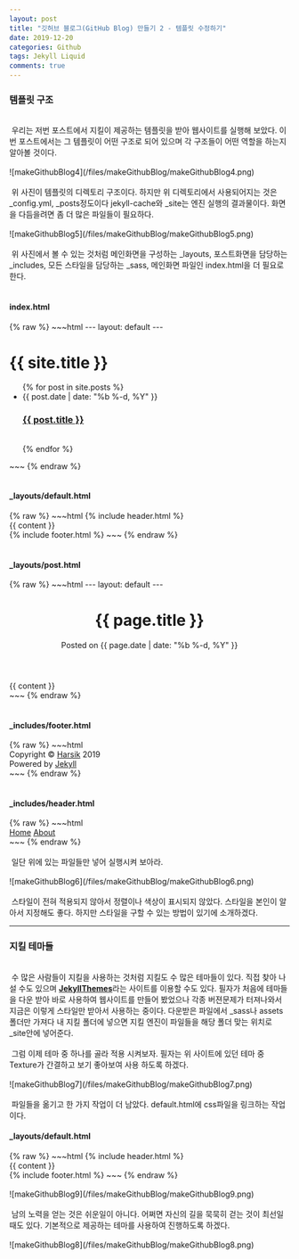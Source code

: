 ```yaml
---
layout: post
title: "깃허브 블로그(GitHub Blog) 만들기 2 - 템플릿 수정하기"
date: 2019-12-20
categories: Github
tags: Jekyll Liquid
comments: true
---
```

<div style="display:none;">
</div>
<h3>템플릿 구조</h3>
<br>
&nbsp;우리는 저번 포스트에서 지킬이 제공하는 템플릿을 받아 웹사이트를 실행해 보았다. 이번 포스트에서는 그 템플릿이 어떤 구조로 되어 있으며 각 구조들이 어떤 역할을 하는지 알아볼 것이다.
<br><br>
![makeGithubBlog4](/files/makeGithubBlog/makeGithubBlog4.png)
<br><br>
&nbsp;위 사진이 템플릿의 디렉토리 구조이다. 하지만 위 디렉토리에서 사용되어지는 것은 _config.yml, _posts정도이다 jekyll-cache와 _site는 엔진 실행의 결과물이다. 화면을 다듬을려면 좀 더 많은 파일들이 필요하다.
<br><br>
![makeGithubBlog5](/files/makeGithubBlog/makeGithubBlog5.png)
<br><br>
&nbsp;위 사진에서 볼 수 있는 것처럼 메인화면을 구성하는 _layouts, 포스트화면을 담당하는 _includes, 모든 스타일을 담당하는 _sass, 메인화면 파일인 index.html을 더 필요로 한다. 
<br><br>
<h4>index.html</h4>
{% raw %}
~~~html
---
layout: default
---
<div class="home">
  <h1 class="page-heading">{{ site.title }}</h1>
  <ul class="post-list">
    {% for post in site.posts %}
      <li>
        <span class="post-meta">{{ post.date | date: "%b %-d, %Y" }}</span>
        <h3><a class="post-link" href="{{ post.url | prepend: site.baseurl }}">{{ post.title }}<a></h3>
        <br>
      </li>
    {% endfor %}
  </ul>
</div>
~~~
{% endraw %}
<br><br>
<h4>_layouts/default.html</h4>
{% raw %}
~~~html
<!DOCTYPE html>
<html>
  <body>
    {% include header.html %}
    <div class="page-content">
      <div class="wrapper">
        {{ content }}
      </div>
    </div>
    {% include footer.html %}
  </body>
</html>
~~~
{% endraw %}
<br><br>
<h4>_layouts/post.html</h4>
{% raw %}
~~~html
---
layout: default
---
<div class="post">
  <header class="post-header">
     <h1 class="post-title p-name" itemprop="name headline">{{ page.title }}</h1>
     <p class="post-meta">Posted on {{ page.date | date: "%b %-d, %Y" }}
     </p>
  </header>
  <div class="post-content e-content" itemprop="articleBody">
    {{ content }}
  </div>
</div>
~~~
{% endraw %}
<br><br>
<h4>_includes/footer.html</h4>
{% raw %}
~~~html
<div class="footer center">
  Copyright &copy; <a href=https://Harsik.github.io target="_blank">Harsik</a> 2019<BR />
  Powered by <a href=http://jekyllrb.com target="_blank">Jekyll</a>
</div>
~~~
{% endraw %}
<br><br>
<h4>_includes/header.html</h4>
{% raw %}
~~~html
<div class="site-header">
    <nav class="site-nav">
      <a href="#" class="menu-icon">
        <i class="fa fa-navicon fa-lg"></i>
      </a>
      <div class="trigger">
          <a class="page-link" href="{{ site.baseurl }}/">Home</a>
          <a class="page-link" href="{{ site.baseurl }}/about">About</a>
      </div>
    </nav>
</div>
~~~
{% endraw %}
<br><br>
&nbsp;일단 위에 있는 파일들만 넣어 실행시켜 보아라.
<br><br>
![makeGithubBlog6](/files/makeGithubBlog/makeGithubBlog6.png)
<br><br>
&nbsp;스타일이 전혀 적용되지 않아서 정렬이나 색상이 표시되지 않았다. 스타일을 본인이 알아서 지정해도 좋다. 하지만 스타일을 구할 수 있는 방법이 있기에 소개하겠다.
<hr class="divider">
<h3>지킬 테마들</h3>
<br>
&nbsp;수 많은 사람들이 지킬을 사용하는 것처럼 지킬도 수 많은 테마들이 있다. 직접 찾아 나설 수도 있으며 <b><a href="http://jekyllthemes.org/">JekyllThemes</a></b>라는 사이트를 이용할 수도 있다. 필자가 처음에 테마들을 다운 받아 바로 사용하여 웹사이트를 만들어 봤었으나 각종 버젼문제가 터져나와서 지금은 이렇게 스타일만 받아서 사용하는 중이다. 다운받은 파일에서 _sass나 assets폴더만 가져다 내 지킬 폴더에 넣으면 지킬 엔진이 파일들을 해당 폴더 맞는 위치로 _site안에 넣어준다.
<br><br>
&nbsp;그럼 이제 테마 중 하나를 골라 적용 시켜보자. 필자는 위 사이트에 있던 테마 중 Texture가 간결하고 보기 좋아보여 사용 하도록 하겠다.
<br><br>
![makeGithubBlog7](/files/makeGithubBlog/makeGithubBlog7.png)
<br><br>
&nbsp;파일들을 옮기고 한 가지 작업이 더 남았다. default.html에 css파일을 링크하는 작업이다. 
<h4>_layouts/default.html</h4>
{% raw %}
~~~html
<!DOCTYPE html>
<html>
  <head>
  <link rel="stylesheet" href="{{ "/assets/css/style.css" | prepend: site.baseurl }}">
  </head>
  <body>
    {% include header.html %}
    <div class="page-content">
      <div class="wrapper">
        {{ content }}
      </div>
    </div>
    {% include footer.html %}
  </body>
</html>
~~~
{% endraw %}
<br><br>
![makeGithubBlog9](/files/makeGithubBlog/makeGithubBlog9.png)
<br><br>
&nbsp;남의 노력을 얻는 것은 쉬운일이 아니다. 어쩌면 자신의 길을 묵묵히 걷는 것이 최선일때도 있다. 기본적으로 제공하는 테마를 사용하여 진행하도록 하겠다.
<br><br>
![makeGithubBlog8](/files/makeGithubBlog/makeGithubBlog8.png)
<br><br>